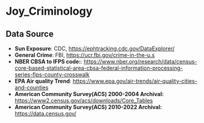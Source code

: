 # Joy_Criminology

## Data Source
- **Sun Exposure**: CDC, https://ephtracking.cdc.gov/DataExplorer/
- **General Crime**: FBI, https://ucr.fbi.gov/crime-in-the-u.s
- **NBER CBSA to IFPS code:**: https://www.nber.org/research/data/census-core-based-statistical-area-cbsa-federal-information-processing-series-fips-county-crosswalk
- **EPA Air quality Trend**: https://www.epa.gov/air-trends/air-quality-cities-and-counties
- **American Community Survey(ACS) 2000-2004 Archival:** https://www2.census.gov/acs/downloads/Core_Tables
- **American Community Survey(ACS) 2010-2022 Archival:** https://data.census.gov/
